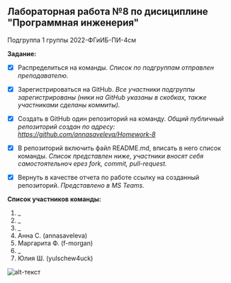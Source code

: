 ## Лабораторная работа №8 по дисициплине "Программная инженерия"
Подгруппа 1 группы 2022-ФГиИБ-ПИ-4см

**Задание:** 
- [x] Распределиться на команды. _Список по подгруппам отправлен преподавателю._
- [x] Зарегистрироваться на GitHub. _Все участники подгруппы зарегистрированы (ники на GitHub указаны в скобках, также участниками сделаны коммиты)._
- [x] Создать в GitHub один репозиторий на команду. _Общий публичный репозиторий создан по адресу: https://github.com/annasaveleva/Homework-8_ 
- [x] В репозиторий включить файл README.md, вписать в него список команды. _Список представлен ниже, участники вносят себя самостоятельноч ерез fork, commit, pull-request._
- [x] Вернуть в качестве отчета по работе ссылку на созданный репозиторий. _Представлено в MS Teams._


**Список участников команды:**
1.	_
2.	_
3.	_
4.	Анна С. (annasaveleva)
5.	Маргарита Ф. (f-morgan)
6.	_
7.	Юлия Ш. (yulschew4uck)


![alt-текст](https://www.laposte.fr/ecom/occ/ecommerce/medias/sys_master/productsmedias/h8f/h0c/10121653911582/m-1122025-1_300Wx300H/m-1122025-1_300Wx300H.jpg "Вдохновляемся Адой")

